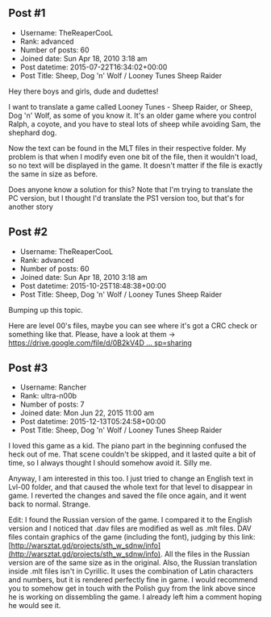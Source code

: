 ## Post #1
- Username: TheReaperCooL
- Rank: advanced
- Number of posts: 60
- Joined date: Sun Apr 18, 2010 3:18 am
- Post datetime: 2015-07-22T16:34:02+00:00
- Post Title: Sheep, Dog 'n' Wolf / Looney Tunes Sheep Raider

Hey there boys and girls, dude and dudettes!

I want to translate a game called Looney Tunes - Sheep Raider, or Sheep, Dog 'n' Wolf, as some of you know it. It's an older game where you control Ralph, a coyote, and you have to steal lots of sheep while avoiding Sam, the shephard dog.

Now the text can be found in the MLT files in their respective folder. My problem is that when I modify even one bit of the file, then it wouldn't load, so no text will be displayed in the game. It doesn't matter if the file is exactly the same in size as before.

Does anyone know a solution for this? Note that I'm trying to translate the PC version, but I thought I'd translate the PS1 version too, but that's for another story
## Post #2
- Username: TheReaperCooL
- Rank: advanced
- Number of posts: 60
- Joined date: Sun Apr 18, 2010 3:18 am
- Post datetime: 2015-10-25T18:48:38+00:00
- Post Title: Sheep, Dog 'n' Wolf / Looney Tunes Sheep Raider

Bumping up this topic.

Here are level 00's files, maybe you can see where it's got a CRC check or something like that. Please, have a look at them -> [https://drive.google.com/file/d/0B2kV4D ... sp=sharing](https://drive.google.com/file/d/0B2kV4DFRb2cIQmtIVU01bDhmTTA/view?usp=sharing)
## Post #3
- Username: Rancher
- Rank: ultra-n00b
- Number of posts: 7
- Joined date: Mon Jun 22, 2015 11:00 am
- Post datetime: 2015-12-13T05:24:58+00:00
- Post Title: Sheep, Dog 'n' Wolf / Looney Tunes Sheep Raider

I loved this game as a kid. The piano part in the beginning confused the heck out of me. That scene couldn't be skipped, and it lasted quite a bit of time, so I always thought I should somehow avoid it. Silly me.

Anyway, I am interested in this too. I just tried to change an English text in Lvl-00 folder, and that caused the whole text for that level to disappear in game. I reverted the changes and saved the file once again, and it went back to normal. Strange.

Edit: I found the Russian version of the game. I compared it to the English version and I noticed that .dav files are modified as well as .mlt files. DAV files contain graphics of the game (including the font), judging by this link: [http://warsztat.gd/projects/sth_w_sdnw/info](http://warsztat.gd/projects/sth_w_sdnw/info). All the files in the Russian version are of the same size as in the original. Also, the Russian translation inside .mlt files isn't in Cyrillic. It uses the combination of Latin characters and numbers, but it is rendered perfectly fine in game. I would recommend you to somehow get in touch with the Polish guy from the link above since he is working on dissembling the game. I already left him a comment hoping he would see it.
